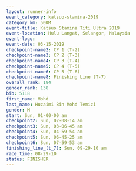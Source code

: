 ```yaml
---
layout: runner-info 
event_category: katsuo-stamina-2019 
category_km: 50KM 
event-title: Katsuo Stamina Titi Ultra 2019 
event-location: Hulu Langat, Selangor, Malaysia 
event-logo: 
event-date: 03-15-2019 
checkpoint-name2: CP 1 (T-2) 
checkpoint-name3: CP 2 (T-3) 
checkpoint-name4: CP 3 (T-4) 
checkpoint-name5: CP 4 (T-5) 
checkpoint-name6: CP 5 (T-6) 
checkpoint-name8: Finishing Line (T-7) 
overall_rank: 184
gender_rank: 138
bib: 5118
first_name: Mohd
last_name: Huzaimi Bin Mohd Temizi
gender: M
start: Sun, 01-00-00 am
checkpoint2: Sun, 02-08-14 am
checkpoint3: Sun, 03-06-45 am
checkpoint4: Sun, 04-59-54 am
checkpoint5: Sun, 06-45-25 am
checkpoint6: Sun, 07-59-53 am
finishing_line_(t_7): Sun, 09-29-10 am
race_time: 08-29-10
status: FINISHER
---
```

